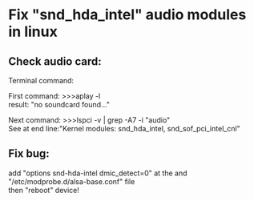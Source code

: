 <h1>Fix "snd_hda_intel" audio modules in linux</h1>
<h2>Check audio card:</h2>
<p>Terminal command:</p>
<p>First command: >>>aplay -l<br>result: "no soundcard found..."</p>
<p>Next command:  >>>lspci -v | grep -A7 -i "audio"<br>See at end line:"Kernel modules: snd_hda_intel, snd_sof_pci_intel_cnl"</p>
<h2>Fix bug:</h2>
<p>add "options snd-hda-intel dmic_detect=0" at the and "/etc/modprobe.d/alsa-base.conf" file<br>then "reboot" device!</p>
